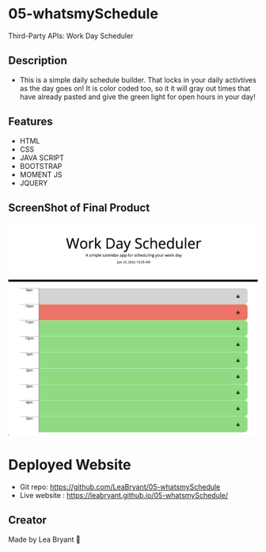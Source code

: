 # 05-whatsmySchedule
Third-Party APIs: Work Day Scheduler

## Description

- This is a simple daily schedule builder. That locks in your daily activtives as the day goes on! It is color coded too, so it it will gray out times that have already pasted and give the green light for open hours in your day!

## Features

- HTML
- CSS
- JAVA SCRIPT
- BOOTSTRAP
- MOMENT JS
- JQUERY 

## ScreenShot of Final Product
![screen Shot](/Assets/images/sceenshotofProduct.png)



# Deployed Website 

- Git repo: https://github.com/LeaBryant/05-whatsmySchedule
- Live website : https://leabryant.github.io/05-whatsmySchedule/

## Creator
Made by Lea Bryant 🦄